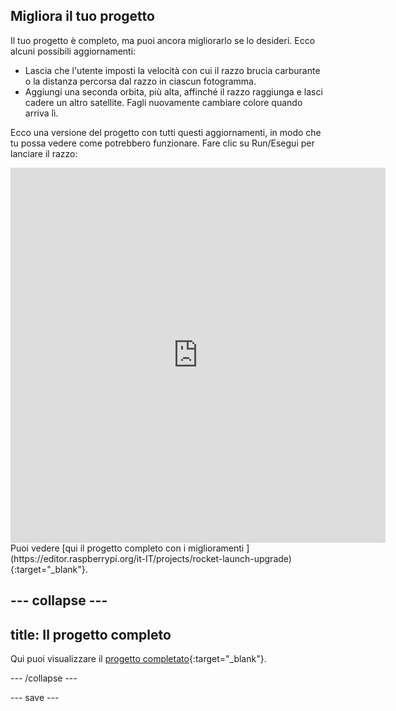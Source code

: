## Migliora il tuo progetto
Il tuo progetto è completo, ma puoi ancora migliorarlo se lo desideri. Ecco alcuni possibili aggiornamenti:

 + Lascia che l'utente imposti la velocità con cui il razzo brucia carburante o la distanza percorsa dal razzo in ciascun fotogramma.
 + Aggiungi una seconda orbita, più alta, affinché il razzo raggiunga e lasci cadere un altro satellite. Fagli nuovamente cambiare colore quando arriva lì.

Ecco una versione del progetto con tutti questi aggiornamenti, in modo che tu possa vedere come potrebbero funzionare. Fare clic su Run/Esegui per lanciare il razzo:

<iframe src="https://editor.raspberrypi.org/it-IT/embed/viewer/rocket-launch-upgrade" width="600" height="600" frameborder="0" marginwidth="0" marginheight="0" allowfullscreen>
</iframe>
Puoi vedere [qui il progetto completo con i miglioramenti ](https://editor.raspberrypi.org/it-IT/projects/rocket-launch-upgrade){:target="_blank"}.

--- collapse ---
---
title: Il progetto completo
---

Qui puoi visualizzare il [progetto completato](https://editor.raspberrypi.org/it-IT/projects/rocket-launch-example){:target="_blank"}.

--- /collapse ---

--- save ---
